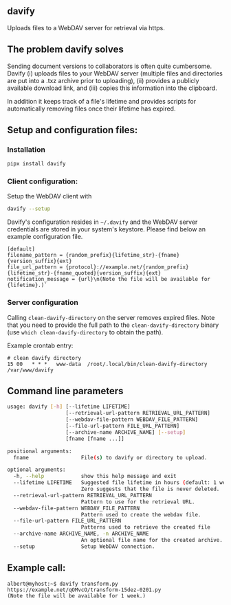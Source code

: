 ## davify 
Uploads files to a WebDAV server for retrieval via https.

## The problem davify solves
Sending document versions to collaborators is often quite cumbersome. 
Davify (i) uploads files to your WebDAV server (multiple files and directories are put into a .txz archive prior to uploading), (ii) provides a publicly available download link, and (iii) copies this information
into the clipboard.

In addition it keeps track of a file's lifetime and provides scripts for automatically removing files once their lifetime has expired.

## Setup and configuration files:

### Installation

```bash
pipx install davify
```

### Client configuration:
Setup the WebDAV client with
```bash
davify --setup
```
Davify's configuration resides in `~/.davify` and the WebDAV server credentials are stored in your system's keystore. Please find below an example configuration file.

```
[default]
filename_pattern = {random_prefix}{lifetime_str}-{fname}{version_suffix}{ext}
file_url_pattern = {protocol}://example.net/{random_prefix}{lifetime_str}-{fname_quoted}{version_suffix}{ext}
notification_message = {url}\n(Note the file will be available for {lifetime}.)`
```

### Server configuration
Calling `clean-davify-directory` on the server removes expired files. Note that you need to provide the full path to the `clean-davify-directory` binary (use `which clean-davify-directory` to obtain the path).

Example crontab entry:
```cron
# clean davify directory
15 00   * * *   www-data  /root/.local/bin/clean-davify-directory /var/www/davify
```
## Command line parameters
```bash
usage: davify [-h] [--lifetime LIFETIME]
                   [--retrieval-url-pattern RETRIEVAL_URL_PATTERN]
                   [--webdav-file-pattern WEBDAV_FILE_PATTERN]
                   [--file-url-pattern FILE_URL_PATTERN] 
                   [--archive-name ARCHIVE_NAME] [--setup]
                   [fname [fname ...]]

positional arguments:
  fname                 File(s) to davify or directory to upload.

optional arguments:
  -h, --help            show this help message and exit
  --lifetime LIFETIME   Suggested file lifetime in hours (default: 1 week).
                        Zero suggests that the file is never deleted.
  --retrieval-url-pattern RETRIEVAL_URL_PATTERN
                        Pattern to use for the retrieval URL.
  --webdav-file-pattern WEBDAV_FILE_PATTERN
                        Pattern used to create the webdav file.
  --file-url-pattern FILE_URL_PATTERN
                        Patterns used to retrieve the created file
  --archive-name ARCHIVE_NAME, -n ARCHIVE_NAME
                        An optional file name for the created archive.
  --setup               Setup WebDAV connection.
```

## Example call: 

```
albert@myhost:~$ davify transform.py
https://example.net/qOMvcO/transform-15dez-0201.py
(Note the file will be available for 1 week.)
```

